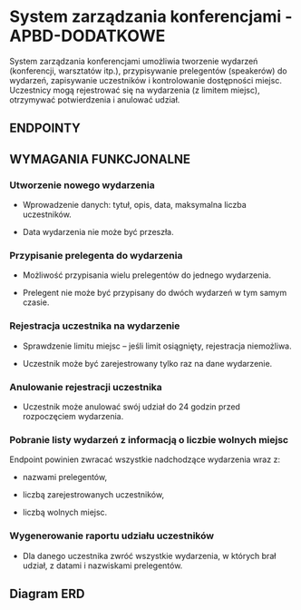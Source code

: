 # System zarządzania konferencjami - APBD-DODATKOWE
System zarządzania konferencjami umożliwia tworzenie wydarzeń (konferencji, warsztatów itp.), przypisywanie prelegentów (speakerów) do wydarzeń, zapisywanie uczestników i kontrolowanie dostępności miejsc. Uczestnicy mogą rejestrować się na wydarzenia (z limitem miejsc), otrzymywać potwierdzenia i anulować udział.

## ENDPOINTY

## WYMAGANIA FUNKCJONALNE

### Utworzenie nowego wydarzenia

- Wprowadzenie danych: tytuł, opis, data, maksymalna liczba uczestników.

- Data wydarzenia nie może być przeszła.

### Przypisanie prelegenta do wydarzenia

- Możliwość przypisania wielu prelegentów do jednego wydarzenia.

- Prelegent nie może być przypisany do dwóch wydarzeń w tym samym czasie.

### Rejestracja uczestnika na wydarzenie

- Sprawdzenie limitu miejsc – jeśli limit osiągnięty, rejestracja niemożliwa.

- Uczestnik może być zarejestrowany tylko raz na dane wydarzenie.

### Anulowanie rejestracji uczestnika

- Uczestnik może anulować swój udział do 24 godzin przed rozpoczęciem wydarzenia.

### Pobranie listy wydarzeń z informacją o liczbie wolnych miejsc

Endpoint powinien zwracać wszystkie nadchodzące wydarzenia wraz z:

- nazwami prelegentów,

- liczbą zarejestrowanych uczestników,

- liczbą wolnych miejsc.

### Wygenerowanie raportu udziału uczestników

- Dla danego uczestnika zwróć wszystkie wydarzenia, w których brał udział, z datami i nazwiskami prelegentów.

## Diagram ERD
